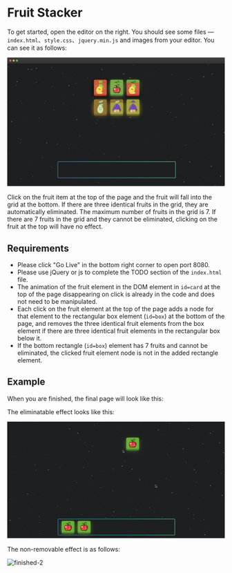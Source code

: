 # Fruit Stacker

To get started, open the editor on the right. You should see some files — `index.html`、`style.css`、`jquery.min.js` and images from your editor. You can see it as follows:

![unfinished](./assets/unfinished.png)

Click on the fruit item at the top of the page and the fruit will fall into the grid at the bottom. If there are three identical fruits in the grid, they are automatically eliminated. The maximum number of fruits in the grid is 7. If there are 7 fruits in the grid and they cannot be eliminated, clicking on the fruit at the top will have no effect.

## Requirements

- Please click "Go Live" in the bottom right corner to open port 8080.
- Please use jQuery or js to complete the TODO section of the `index.html` file.
- The animation of the fruit element in the DOM element in `id=card` at the top of the page disappearing on click is already in the code and does not need to be manipulated.
- Each click on the fruit element at the top of the page adds a node for that element to the rectangular box element (`id=box`) at the bottom of the page, and removes the three identical fruit elements from the box element if there are three identical fruit elements in the rectangular box below it.
- If the bottom rectangle (`id=box`) element has 7 fruits and cannot be eliminated, the clicked fruit element node is not in the added rectangle element.

## Example

When you are finished, the final page will look like this:

The eliminatable effect looks like this:

![finished-1](./assets/finished-1.gif)

The non-removable effect is as follows:

![finished-2](./assets/finished-2.gif)
